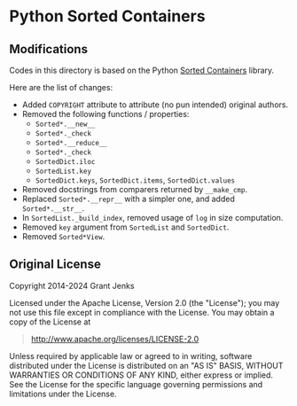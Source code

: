 # Python Sorted Containers

## Modifications

Codes in this directory is based on the Python [Sorted Containers](https://github.com/grantjenks/python-sortedcontainers) library.

Here are the list of changes:

* Added `COPYRIGHT` attribute to attribute (no pun intended) original authors.
* Removed the following functions / properties:
  * `Sorted*.__new__`
  * `Sorted*._check`
  * `Sorted*.__reduce__`
  * `Sorted*._check`
  * `SortedDict.iloc`
  * `SortedList.key`
  * `SortedDict.keys`, `SortedDict.items`, `SortedDict.values`
* Removed docstrings from comparers returned by `__make_cmp`.
* Replaced `Sorted*.__repr__` with a simpler one, and added `Sorted*.__str__`.
* In `SortedList._build_index`, removed usage of `log` in size computation.
* Removed `key` argument from `SortedList` and `SortedDict`.
* Removed `Sorted*View`.

## Original License

Copyright 2014-2024 Grant Jenks

Licensed under the Apache License, Version 2.0 (the "License"); you may not use this file except in compliance with the License. You may obtain a copy of the License at

> <http://www.apache.org/licenses/LICENSE-2.0>

Unless required by applicable law or agreed to in writing, software distributed under the License is distributed on an "AS IS" BASIS, WITHOUT WARRANTIES OR CONDITIONS OF ANY KIND, either express or implied. See the License for the specific language governing permissions and limitations under the License.